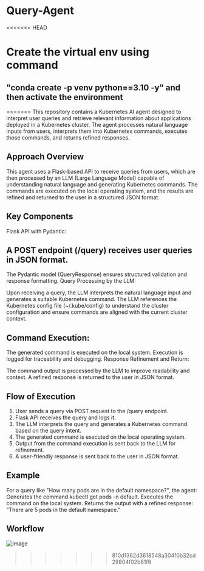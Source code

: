 # Query-Agent
<<<<<<< HEAD
# Create the virtual env using command 
## "conda create -p venv python==3.10 -y" and then activate the environment
=======
This repository contains a Kubernetes AI agent designed to interpret user queries and retrieve relevant information about applications deployed in a Kubernetes cluster. The agent processes natural language inputs from users, interprets them into Kubernetes commands, executes those commands, and returns refined responses.

## Approach Overview
This agent uses a Flask-based API to receive queries from users, which are then processed by an LLM (Large Language Model) capable of understanding natural language and generating Kubernetes commands. The commands are executed on the local operating system, and the results are refined and returned to the user in a structured JSON format.

## Key Components
Flask API with Pydantic:

## A POST endpoint (/query) receives user queries in JSON format.
The Pydantic model (QueryResponse) ensures structured validation and response formatting.
Query Processing by the LLM:

Upon receiving a query, the LLM interprets the natural language input and generates a suitable Kubernetes command.
The LLM references the Kubernetes config file (~/.kube/config) to understand the cluster configuration and ensure commands are aligned with the current cluster context.
## Command Execution:

The generated command is executed on the local system.
Execution is logged for traceability and debugging.
Response Refinement and Return:

The command output is processed by the LLM to improve readability and context.
A refined response is returned to the user in JSON format.
## Flow of Execution
1) User sends a query via POST request to the /query endpoint.
2) Flask API receives the query and logs it.
3) The LLM interprets the query and generates a Kubernetes command based on the query intent.
4) The generated command is executed on the local operating system.
5) Output from the command execution is sent back to the LLM for refinement.
6) A user-friendly response is sent back to the user in JSON format.

## Example
For a query like "How many pods are in the default namespace?", the agent:
Generates the command kubectl get pods -n default.
Executes the command on the local system.
Returns the output with a refined response: "There are 5 pods in the default namespace."

## Workflow
![image](https://github.com/user-attachments/assets/3602c970-567d-4a93-970c-bae16b19de28)


>>>>>>> 810d1362d3618548a304f0b32cd29804f02b81f6

